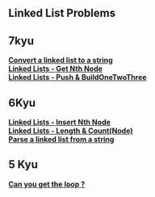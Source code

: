 ## Linked List Problems
## 7kyu
<a href="https://github.com/0DEStyle/Codewars-CSharp-2-8-Kyu/blob/main/7%20%26%208%20Kyu/550_Convert%20a%20linked%20list%20to%20a%20string.cs">**Convert a linked list to a string**</a><br>
<a href="https://github.com/0DEStyle/Codewars-CSharp-2-8-Kyu/blob/main/7%20%26%208%20Kyu/337_Linked%20Lists%20-%20Get%20Nth%20Node.cs">**Linked Lists - Get Nth Node**</a><br>
<a href="https://github.com/0DEStyle/Codewars-CSharp-2-8-Kyu/blob/main/7%20%26%208%20Kyu/336_%20Linked%20Lists%20-%20Push%20%26%20BuildOneTwoThree.cs">**Linked Lists - Push & BuildOneTwoThree**</a><br>

## 6Kyu
<a href="https://github.com/0DEStyle/Codewars-CSharp-2-8-Kyu/blob/main/6%20Kyu/047_Linked%20Lists%20-%20Insert%20Nth%20Node.cs">**Linked Lists - Insert Nth Node**</a><br>
<a href="https://github.com/0DEStyle/Codewars-CSharp-2-8-Kyu/blob/main/6%20Kyu/046_%20Linked%20Lists%20-%20Length%20%26%20Count(Node).cs">**Linked Lists - Length & Count(Node)**</a><br>
<a href="https://github.com/0DEStyle/Codewars-CSharp-2-8-Kyu/blob/main/6%20Kyu/172_%20Parse%20a%20linked%20list%20from%20a%20string.cs">**Parse a linked list from a string**</a><br>

## 5 Kyu
<a href="https://github.com/0DEStyle/Codewars-CSharp-2-8-Kyu/blob/main/5%20Kyu/027_Can%20you%20get%20the%20loop%20%3F.cs">**Can you get the loop ?**</a><br>

<!-- Template
<a href="">****</a><br>
 -->
